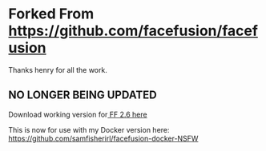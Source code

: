 # Forked From https://github.com/facefusion/facefusion

Thanks henry for all the work.

## NO LONGER BEING UPDATED

Download working version for[ FF 2.6 here](https://github.com/samfisherirl/FaceFusion-NSFW-One-Click-Installer/tree/6921d30f82c21568353869270a86390096ef6ac8) 

This is now for use with my Docker version here: https://github.com/samfisherirl/facefusion-docker-NSFW
